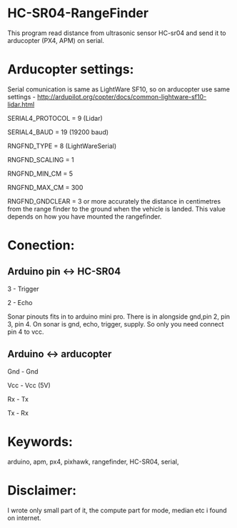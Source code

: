 # HC-SR04-RangeFinder
This program read distance from ultrasonic sensor HC-sr04 and send it to arducopter (PX4, APM) on serial. 


# Arducopter settings:

Serial comunication is same as LightWare SF10, so on arducopter use same settings  -  http://ardupilot.org/copter/docs/common-lightware-sf10-lidar.html

SERIAL4_PROTOCOL = 9 (Lidar)

SERIAL4_BAUD = 19 (19200 baud)

RNGFND_TYPE = 8 (LightWareSerial)

RNGFND_SCALING = 1

RNGFND_MIN_CM = 5

RNGFND_MAX_CM = 300 

RNGFND_GNDCLEAR = 3 or more accurately the distance in centimetres from the range finder to the ground when the vehicle is landed. This value depends on how you have mounted the rangefinder.


# Conection:
## Arduino pin <-> HC-SR04
3 - Trigger

2 - Echo


Sonar pinouts fits in to arduino mini pro. There is in alongside gnd,pin 2, pin 3, pin 4. On sonar is gnd, echo, trigger, supply. So only you need connect pin 4 to vcc.

## Arduino <-> arducopter
Gnd - Gnd

Vcc - Vcc   (5V) 

Rx - Tx

Tx - Rx



# Keywords:
arduino, apm, px4, pixhawk, rangefinder, HC-SR04, serial, 

# Disclaimer:
I wrote only small part of it, the compute part for mode, median etc i found on internet. 
